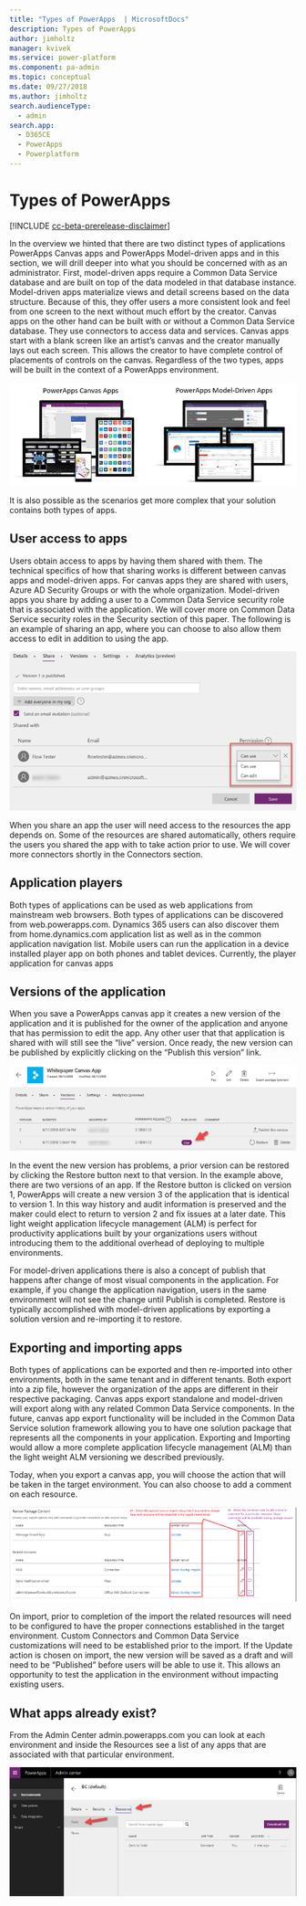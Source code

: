 ```yaml
---
title: "Types of PowerApps  | MicrosoftDocs"
description: Types of PowerApps 
author: jimholtz
manager: kvivek
ms.service: power-platform
ms.component: pa-admin
ms.topic: conceptual
ms.date: 09/27/2018
ms.author: jimholtz
search.audienceType: 
  - admin
search.app: 
  - D365CE
  - PowerApps
  - Powerplatform
---
```

# Types of PowerApps

[!INCLUDE [cc-beta-prerelease-disclaimer](../includes/cc-beta-prerelease-disclaimer.md)]

In the overview we hinted that there are two distinct types of applications PowerApps Canvas apps and PowerApps Model-driven apps and in this section, we will drill deeper into what you should be concerned with as an administrator. First, model-driven apps require a Common Data Service database and are built on top of the data modeled in that database instance. Model-driven apps materialize views and detail screens based on the data structure. Because of this, they offer users a more consistent look and feel from one screen to the next without much effort by the creator. Canvas apps on the other hand can be built with or without a Common Data Service database. They use connectors to access data and services. Canvas apps start with a blank screen like an artist’s canvas and the creator manually lays out each screen. This allows the creator to have complete control of placements of controls on the canvas. Regardless of the two types, apps will be built in the context of a PowerApps environment.

![Types of PowerApps](media/types-of-powerapps.png "Types of PowerApps")

It is also possible as the scenarios get more complex that your solution contains both types of apps.

## User access to apps

Users obtain access to apps by having them shared with them. The technical specifics of how that sharing works is different between canvas apps and model-driven apps. For canvas apps they are shared with users, Azure AD Security Groups or with the whole organization. Model-driven apps you share by adding a user to a Common Data Service security role that is associated with the application. We will cover more on Common Data Service security roles in the Security section of this paper. The following is an example of sharing an app, where you can choose to also allow them access to edit in addition to using the app.

![Set app permission](media/app-permissions.png "Set app permission")

When you share an app the user will need access to the resources the app depends on. Some of the resources are shared automatically, others require the users you shared the app with to take action prior to use. We will cover more connectors shortly in the Connectors section.

## Application players

Both types of applications can be used as web applications from mainstream web browsers. Both types of applications can be discovered from web.powerapps.com. Dynamics 365 users can also discover them from home.dynamics.com application list as well as in the common application navigation list. Mobile users can run the application in a device installed player app on both phones and tablet devices. Currently, the player application for canvas apps

## Versions of the application

When you save a PowerApps canvas app it creates a new version of the application and it is published for the owner of the application and anyone that has permission to edit the app. Any other user that that application is shared with will still see the “live” version. Once ready, the new version can be published by explicitly clicking on the “Publish this version” link.

![App versions](media/app-versions.png "App versions")

In the event the new version has problems, a prior version can be restored by clicking the Restore button next to that version. In the example above, there are two versions of an app. If the Restore button is clicked on version 1, PowerApps will create a new version 3 of the application that is identical to version 1. In this way history and audit information is preserved and the maker could elect to return to version 2 and fix issues at a later date. This light weight application lifecycle management (ALM) is perfect for productivity applications built by your organizations users without introducing them to the additional overhead of deploying to multiple environments.

For model-driven applications there is also a concept of publish that happens after change of most visual components in the application. For example, if you change the application navigation, users in the same environment will not see the change until Publish is completed. Restore is typically accomplished with model-driven applications by exporting a solution version and re-importing it to restore. 

## Exporting and importing apps

Both types of applications can be exported and then re-imported into other environments, both in the same tenant and in different tenants. Both export into a zip file, however the organization of the apps are different in their respective packaging. Canvas apps export standalone and model-driven will export along with any related Common Data Service components. In the future, canvas app export functionality will be included in the Common Data Service solution framework allowing you to have one solution package that represents all the components in your application. Exporting and Importing would allow a more complete application lifecycle management (ALM) than the light weight ALM versioning we described previously.

Today, when you export a canvas app, you will choose the action that will be taken in the target environment. You can also choose to add a comment on each resource.

![Export app](media/export-app.png "Export app")

On import, prior to completion of the import the related resources will need to be configured to have the proper connections established in the target environment. Custom Connectors and Common Data Service customizations will need to be established prior to the import. If the Update action is chosen on import, the new version will be saved as a draft and will need to be “Published” before users will be able to use it. This allows an opportunity to test the application in the environment without impacting existing users.

## What apps already exist?

From the Admin Center admin.powerapps.com you can look at each environment and inside the Resources see a list of any apps that are associated with that particular environment.

![See list of apps](media/see-app-list.png "See list of apps")